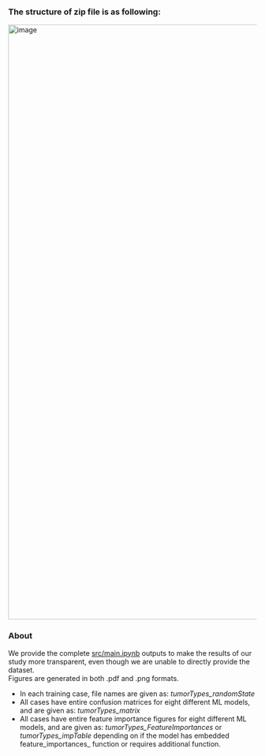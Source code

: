 ### The structure of zip file is as following:

<img width="1206" alt="image" src="https://user-images.githubusercontent.com/44132720/229605146-2f7cbf14-c3f1-4da1-85df-f6e25a6521da.png">


### About

We provide the complete [src/main.ipynb](https://github.com/toygarr/save-the-kid/blob/main/src/main.ipynb) outputs to make the results of our study more transparent, even though we are unable to directly provide the dataset.<br/>
Figures are generated in both .pdf and .png formats.

* In each training case, file names are given as: *tumorTypes_randomState*
* All cases have entire confusion matrices for eight different ML models, and are given as: *tumorTypes_matrix*
* All cases have entire feature importance figures for eight different ML models, and are given as: *tumorTypes_FeatureImportances* or *tumorTypes_impTable* depending on if the model has embedded feature_importances_ function or requires additional function.
